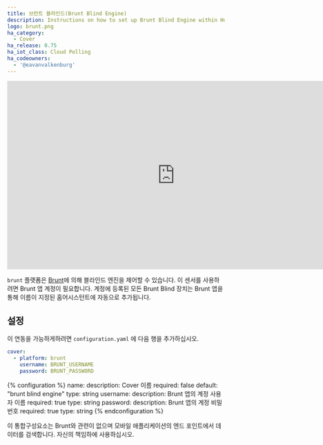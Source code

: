 ```yaml
---
title: 브런트 블라인드(Brunt Blind Engine)
description: Instructions on how to set up Brunt Blind Engine within Home Assistant.
logo: brunt.png
ha_category:
  - Cover
ha_release: 0.75
ha_iot_class: Cloud Polling
ha_codeowners:
  - '@eavanvalkenburg'
---
```


<div class='videoWrapper'>
<iframe width="776" height="437" src="https://www.youtube.com/embed/vgSkIsUgc8M" frameborder="0" allow="accelerometer; autoplay; encrypted-media; gyroscope; picture-in-picture" allowfullscreen></iframe>
</div>

`brunt` 플랫폼은 [Brunt](https://www.brunt.co)에 의해 블라인드 엔진을 제어할 수 있습니다. 이 센서를 사용하려면 Brunt 앱 계정이 필요합니다. 계정에 등록된 모든 Brunt Blind 장치는 Brunt 앱을 통해 이름이 지정된 홈어시스턴트에 자동으로 추가됩니다.

## 설정

이 연동을 가능하게하려면 `configuration.yaml` 에 다음 행을 추가하십시오.

```yaml
cover:
  - platform: brunt
    username: BRUNT_USERNAME
    password: BRUNT_PASSWORD
```

{% configuration %}
name:
  description: Cover 이름
  required: false
  default: "brunt blind engine"
  type: string
username:
  description: Brunt 앱의 계정 사용자 이름
  required: true
  type: string
password:
  description: Brunt 앱의 계정 비밀번호
  required: true
  type: string
{% endconfiguration %}

<div class='note warning'>
이 통합구성요소는 Brunt와 관련이 없으며 모바일 애플리케이션의 엔드 포인트에서 데이터를 검색합니다. 자신의 책임하에 사용하십시오.
</div>
